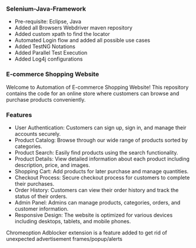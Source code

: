 ### **Selenium-Java-Framework**
* Pre-requisite: Eclipse, Java
* Added all Browsers Webdriver maven repository
* Added custom xpath to find the locator
* Automated Login flow and added all possible use cases
* Added TestNG Notations
* Added Parallel Test Execution
* Added Log4j configurations

### **E-commerce Shopping Website**
Welcome to Automation of E-commerce Shopping Website! This repository contains the code for an online store where customers can browse and purchase products conveniently.

### Features
* User Authentication: Customers can sign up, sign in, and manage their accounts securely.
* Product Catalog: Browse through our wide range of products sorted by categories.
* Product Search: Easily find products using the search functionality.
* Product Details: View detailed information about each product including description, price, and images.
* Shopping Cart: Add products for later purchase and manage quantities.
* Checkout Process: Secure checkout process for customers to complete their purchases.
* Order History: Customers can view their order history and track the status of their orders.
* Admin Panel: Admins can manage products, categories, orders, and customer information.
* Responsive Design: The website is optimized for various devices including desktops, tablets, and mobile phones.

Chromeoption Adblocker extension is a feature added to get rid of unexpected advertisement frames/popup/alerts 

